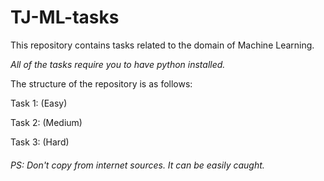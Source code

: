 # TJ-ML-tasks
This repository contains tasks related to the domain of Machine Learning. 

_All of the tasks require you to have python installed._

The structure of the repository is as follows:

Task 1: (Easy)

Task 2: (Medium)

Task 3: (Hard)

###### PS: Don't copy from internet sources. It can be easily caught.
